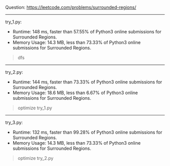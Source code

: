Question: https://leetcode.com/problems/surrounded-regions/

---

try_1.py:
* Runtime: 148 ms, faster than 57.55% of Python3 online submissions for Surrounded Regions.
* Memory Usage: 14.3 MB, less than 73.33% of Python3 online submissions for Surrounded Regions.

> dfs

---

try_2.py:
* Runtime: 144 ms, faster than 73.33% of Python3 online submissions for Surrounded Regions.
* Memory Usage: 18.6 MB, less than 6.67% of Python3 online submissions for Surrounded Regions.

> optimize try_1.py

---

try_3.py:
* Runtime: 132 ms, faster than 99.28% of Python3 online submissions for Surrounded Regions.
* Memory Usage: 14.3 MB, less than 73.33% of Python3 online submissions for Surrounded Regions.

> optimize try_2.py
